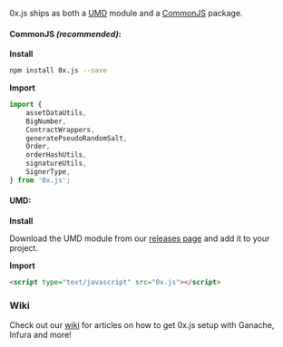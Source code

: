 0x.js ships as both a [UMD](https://github.com/umdjs/umd) module and a [CommonJS](https://en.wikipedia.org/wiki/CommonJS) package.

#### CommonJS _(recommended)_:

**Install**

```bash
npm install 0x.js --save
```

**Import**

```javascript
import {
    assetDataUtils,
    BigNumber,
    ContractWrappers,
    generatePseudoRandomSalt,
    Order,
    orderHashUtils,
    signatureUtils,
    SignerType,
} from '0x.js';
```

#### UMD:

**Install**

Download the UMD module from our [releases page](https://github.com/0xProject/0x-monorepo/releases) and add it to your project.

**Import**

```html
<script type="text/javascript" src="0x.js"></script>
```

### Wiki

Check out our [wiki](https://0xproject.com/wiki) for articles on how to get 0x.js setup with Ganache, Infura and more!
